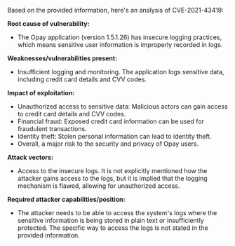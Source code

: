 Based on the provided information, here's an analysis of CVE-2021-43419:

**Root cause of vulnerability:**
- The Opay application (version 1.5.1.26) has insecure logging practices, which means sensitive user information is improperly recorded in logs.

**Weaknesses/vulnerabilities present:**
- Insufficient logging and monitoring. The application logs sensitive data, including credit card details and CVV codes.

**Impact of exploitation:**
- Unauthorized access to sensitive data: Malicious actors can gain access to credit card details and CVV codes.
- Financial fraud: Exposed credit card information can be used for fraudulent transactions.
- Identity theft: Stolen personal information can lead to identity theft.
- Overall, a major risk to the security and privacy of Opay users.

**Attack vectors:**
- Access to the insecure logs. It is not explicitly mentioned how the attacker gains access to the logs, but it is implied that the logging mechanism is flawed, allowing for unauthorized access.

**Required attacker capabilities/position:**
- The attacker needs to be able to access the system's logs where the sensitive information is being stored in plain text or insufficiently protected. The specific way to access the logs is not stated in the provided information.